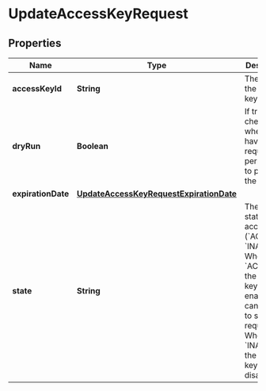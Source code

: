 

# UpdateAccessKeyRequest


## Properties

| Name | Type | Description | Notes |
|------------ | ------------- | ------------- | -------------|
|**accessKeyId** | **String** | The ID of the access key. |  |
|**dryRun** | **Boolean** | If true, checks whether you have the required permissions to perform the action. |  [optional] |
|**expirationDate** | [**UpdateAccessKeyRequestExpirationDate**](UpdateAccessKeyRequestExpirationDate.md) |  |  [optional] |
|**state** | **String** | The new state for the access key (&#x60;ACTIVE&#x60; \\| &#x60;INACTIVE&#x60;). When set to &#x60;ACTIVE&#x60;, the access key is enabled and can be used to send requests. When set to &#x60;INACTIVE&#x60;, the access key is disabled. |  |



